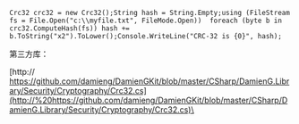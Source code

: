 <div>

``` {.prettyprint .linenums .prettyprinted}
Crc32 crc32 = new Crc32();String hash = String.Empty;using (FileStream fs = File.Open("c:\\myfile.txt", FileMode.Open))  foreach (byte b in crc32.ComputeHash(fs)) hash += b.ToString("x2").ToLower();Console.WriteLine("CRC-32 is {0}", hash);
```

</div>

<div>

第三方库：

</div>

[http://
https://github.com/damieng/DamienGKit/blob/master/CSharp/DamienG.Library/Security/Cryptography/Crc32.cs](http://%20https://github.com/damieng/DamienGKit/blob/master/CSharp/DamienG.Library/Security/Cryptography/Crc32.cs)\

